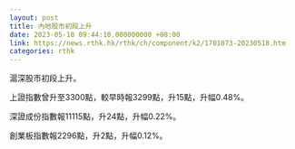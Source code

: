 ```yaml
---
layout: post
title: 內地股市初段上升
date: 2023-05-18 09:44:10.000000000 +08:00
link: https://news.rthk.hk/rthk/ch/component/k2/1701073-20230518.htm
categories: rthk
---
```


滬深股市初段上升。

上證指數曾升至3300點，較早時報3299點，升15點，升幅0.48%。

深證成份指數報11115點，升24點，升幅0.22%。

創業板指數報2296點，升2點，升幅0.12%。
